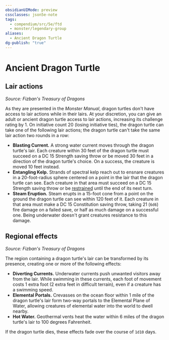 ```yaml
---
obsidianUIMode: preview
cssclasses: json5e-note
tags:
  - compendium/src/5e/ftd
  - monster/legendary-group
aliases:
  - Ancient Dragon Turtle
dg-publish: "true"
---
```

# Ancient Dragon Turtle

## Lair actions
_Source: Fizban's Treasury of Dragons_

As they are presented in the *Monster Manual*, dragon turtles don't have access to lair actions while in their lairs. At your discretion, you can give an adult or ancient dragon turtle access to lair actions, increasing its challenge rating by 1. On initiative count 20 (losing initiative ties), the dragon turtle can take one of the following lair actions; the dragon turtle can't take the same lair action two rounds in a row:

- **Blasting Current.** A strong water current moves through the dragon turtle's lair. Each creature within 30 feet of the dragon turtle must succeed on a DC 15 Strength saving throw or be moved 30 feet in a direction of the dragon turtle's choice. On a success, the creature is moved 10 feet instead.  
- **Entangling Kelp.** Strands of spectral kelp reach out to ensnare creatures in a 20-foot-radius sphere centered on a point in the lair that the dragon turtle can see. Each creature in that area must succeed on a DC 15 Strength saving throw or be [restrained](rules/conditions.md#restrained) until the end of its next turn.  
- **Steam Eruption.** Steam erupts in a 15-foot cone from a point on the ground the dragon turtle can see within 120 feet of it. Each creature in that area must make a DC 15 Constitution saving throw, taking 21 (`6d6`) fire damage on a failed save, or half as much damage on a successful one. Being underwater doesn't grant creatures resistance to this damage.  

## Regional effects
_Source: Fizban's Treasury of Dragons_

The region containing a dragon turtle's lair can be transformed by its presence, creating one or more of the following effects:

- **Diverting Currents.** Underwater currents push unwanted visitors away from the lair. While swimming in these currents, each foot of movement costs 1 extra foot (2 extra feet in difficult terrain), even if a creature has a swimming speed.  
- **Elemental Portals.** Crevasses on the ocean floor within 1 mile of the dragon turtle's lair form two-way portals to the Elemental Plane of Water, allowing creatures of elemental water into the world to dwell nearby.  
- **Hot Water.** Geothermal vents heat the water within 6 miles of the dragon turtle's lair to 100 degrees Fahrenheit.  

If the dragon turtle dies, these effects fade over the course of `1d10` days.